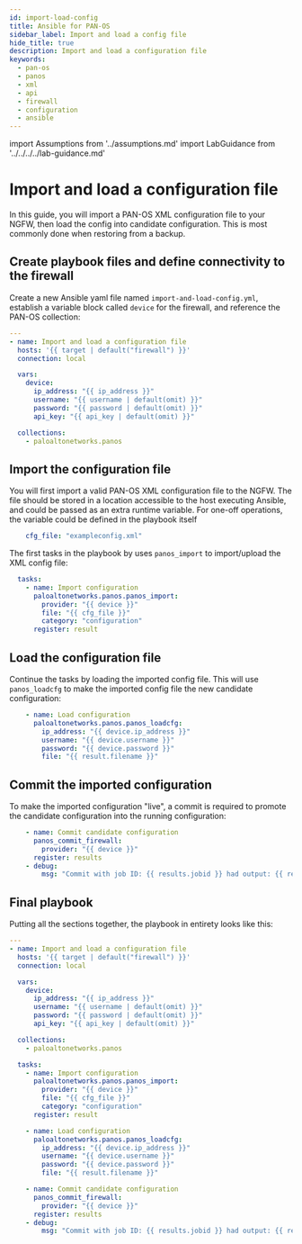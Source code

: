 ```yaml
---
id: import-load-config
title: Ansible for PAN-OS
sidebar_label: Import and load a config file
hide_title: true
description: Import and load a configuration file
keywords:
  - pan-os
  - panos
  - xml
  - api
  - firewall
  - configuration
  - ansible
---
```


import Assumptions from '../assumptions.md'
import LabGuidance from '../../../../lab-guidance.md'

# Import and load a configuration file

In this guide, you will import a PAN-OS XML configuration file to your NGFW, then load the config into candidate configuration. This is most commonly done when restoring from a backup. 

<Assumptions components={props.components} />

<LabGuidance components={props.components} />

## Create playbook files and define connectivity to the firewall

Create a new Ansible yaml file named `import-and-load-config.yml`, establish a variable block called `device` for the firewall, and reference the PAN-OS collection:

```yaml
---
- name: Import and load a configuration file
  hosts: '{{ target | default("firewall") }}'
  connection: local

  vars:
    device:
      ip_address: "{{ ip_address }}"
      username: "{{ username | default(omit) }}"
      password: "{{ password | default(omit) }}"
      api_key: "{{ api_key | default(omit) }}"

  collections:
    - paloaltonetworks.panos
```

## Import the configuration file

You will first import a valid PAN-OS XML configuration file to the NGFW. The file should be stored in a location accessible to the host executing Ansible, and could be passed as an extra runtime variable. For one-off operations, the variable could be defined in the playbook itself

```yaml
    cfg_file: "exampleconfig.xml"
```

The first tasks in the playbook by uses ```panos_import``` to import/upload the XML config file:

```yaml
  tasks:
    - name: Import configuration
      paloaltonetworks.panos.panos_import:
        provider: "{{ device }}"
        file: "{{ cfg_file }}"
        category: "configuration"
      register: result
```

## Load the configuration file

Continue the tasks by loading the imported config file. This will use `panos_loadcfg` to make the imported config file the new candidate configuration:

```yaml
    - name: Load configuration
      paloaltonetworks.panos.panos_loadcfg:
        ip_address: "{{ device.ip_address }}"
        username: "{{ device.username }}"
        password: "{{ device.password }}"
        file: "{{ result.filename }}"
```

## Commit the imported configuration

To make the imported configuration "live", a commit is required to promote the candidate configuration into the running configuration:

```yaml
    - name: Commit candidate configuration
      panos_commit_firewall:
        provider: "{{ device }}"
      register: results
    - debug:
        msg: "Commit with job ID: {{ results.jobid }} had output: {{ results.details }}"
```

## Final playbook

Putting all the sections together, the playbook in entirety looks like this:

```yaml
---
- name: Import and load a configuration file
  hosts: '{{ target | default("firewall") }}'
  connection: local

  vars:
    device:
      ip_address: "{{ ip_address }}"
      username: "{{ username | default(omit) }}"
      password: "{{ password | default(omit) }}"
      api_key: "{{ api_key | default(omit) }}"

  collections:
    - paloaltonetworks.panos

  tasks:
    - name: Import configuration
      paloaltonetworks.panos.panos_import:
        provider: "{{ device }}"
        file: "{{ cfg_file }}"
        category: "configuration"
      register: result

    - name: Load configuration
      paloaltonetworks.panos.panos_loadcfg:
        ip_address: "{{ device.ip_address }}"
        username: "{{ device.username }}"
        password: "{{ device.password }}"
        file: "{{ result.filename }}"

    - name: Commit candidate configuration
      panos_commit_firewall:
        provider: "{{ device }}"
      register: results
    - debug:
        msg: "Commit with job ID: {{ results.jobid }} had output: {{ results.details }}"
```

